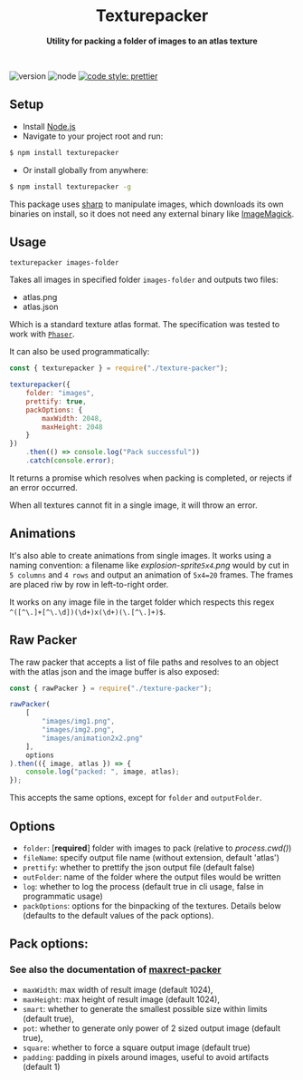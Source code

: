 <h1 align="center"> Texturepacker </h1>
<p align="center">
  <b>Utility for packing a folder of images to an atlas texture</b>
</p>
<br>

![version](https://img.shields.io/npm/v/texturepacker)
![node](https://img.shields.io/node/v/texturepacker)
[![code style: prettier](https://img.shields.io/badge/code_style-prettier-ff69b4.svg)](https://github.com/prettier/prettier)
## Setup
- Install [Node.js](https://nodejs.org/) 
- Navigate to your project root and run:

```sh
$ npm install texturepacker
```
- Or install globally from anywhere:
```sh
$ npm install texturepacker -g
```
This package uses [sharp](https://www.npmjs.com/package/sharp) to manipulate images, which downloads its own binaries on install, so it does not need any external binary like [ImageMagick](https://www.imagemagick.org/).

## Usage

```
texturepacker images-folder
```

Takes all images in specified folder `images-folder` and outputs two files:

- atlas.png
- atlas.json

Which is a standard texture atlas format. The specification was tested to work with [`Phaser`](https://phaser.io/).

It can also be used programmatically:

```javascript
const { texturepacker } = require("./texture-packer");

texturepacker({
	folder: "images",
	prettify: true,
	packOptions: {
		maxWidth: 2048,
		maxHeight: 2048
	}
})
	.then(() => console.log("Pack successful"))
	.catch(console.error);
```

It returns a promise which resolves when packing is completed, or rejects if an error occurred.

When all textures cannot fit in a single image, it will throw an error.

## Animations

It's also able to create animations from single images. It works using a naming convention: a filename like _explosion-sprite`5x4`.png_ would by cut in `5 columns` and `4 rows` and output an animation of `5x4=20` frames. The frames are placed riw by row in left-to-right order.

It works on any image file in the target folder which respects this regex `^([^\.]+[^\.\d])(\d+)x(\d+)(\.[^\.]+)$`.

## Raw Packer

The raw packer that accepts a list of file paths and resolves to an object with the atlas json and the image buffer is also exposed:

```javascript
const { rawPacker } = require("./texture-packer");

rawPacker(
	[
		"images/img1.png", 
		"images/img2.png", 
		"images/animation2x2.png"
	],
	options
).then(({ image, atlas }) => {
	console.log("packed: ", image, atlas);
});
```
This accepts the same options, except for `folder` and `outputFolder`.

## Options

- `folder`: [**required**] folder with images to pack (relative to _process.cwd()_)
- `fileName`: specify output file name (without extension, default 'atlas')
- `prettify`: whether to prettify the json output file (default false)
- `outFolder`: name of the folder where the output files would be written
- `log`: whether to log the process (default true in cli usage, false in programmatic usage)
- `packOptions`: options for the binpacking of the textures.
  Details below (defaults to the default values of the pack options).

## Pack options:
### See also the documentation of [maxrect-packer](https://www.npmjs.com/package/maxrects-packer)

- `maxWidth`: max width of result image (default 1024),
- `maxHeight`: max height of result image (default 1024),
- `smart`: whether to generate the smallest possible size within limits (default true),
- `pot`: whether to generate only power of 2 sized output image (default true),
- `square`: whether to force a square output image (default true)
- `padding`: padding in pixels around images, useful to avoid artifacts (default 1)
